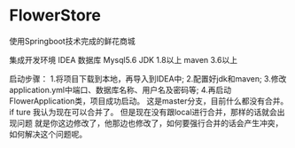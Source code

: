 # FlowerStore
使用Springboot技术完成的鲜花商城

集成开发环境 IDEA
数据库 Mysql5.6
JDK 1.8以上
maven 3.6以上

启动步骤：
1.将项目下载到本地，再导入到IDEA中;
2.配置好jdk和maven;
3.修改application.yml中端口、数据库名称、用户名及密码等;
4.再启动FlowerApplication类，项目成功启动。
这是master分支，目前什么都没有合并。
if ture 我认为现在可以合并了。
但是现在没有跟local进行合并，那样的话就会出现问题
就是你这边修改了，他那边也修改了，如何要强行合并的话会产生冲突，
如何解决这个问题呢。